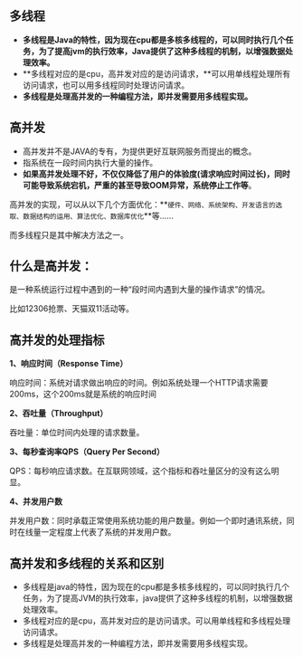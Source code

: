## 多线程

- **多线程是Java的特性，因为现在cpu都是多核多线程的，可以同时执行几个任务，为了提高jvm的执行效率，Java提供了这种多线程的机制，以增强数据处理效率。**
- **多线程对应的是cpu，高并发对应的是访问请求，**可以用单线程处理所有访问请求，也可以用多线程同时处理访问请求。
- **多线程是处理高并发的一种编程方法，即并发需要用多线程实现。**

## 高并发

- 高并发并不是JAVA的专有，为提供更好互联网服务而提出的概念。
- 指系统在一段时间内执行大量的操作。	
- **如果高并发处理不好，不仅仅降低了用户的体验度(请求响应时间过长)，同时可能导致系统宕机，严重的甚至导致OOM异常，系统停止工作等**。

高并发的实现，可以从以下几个方面优化：**`硬件、网络、系统架构、开发语言的选取、数据结构的运用、算法优化、数据库优化`**等……

而多线程只是其中解决方法之一。

## 什么是高并发：

是一种系统运行过程中遇到的一种“段时间内遇到大量的操作请求”的情况。

比如12306抢票、天猫双11活动等。

## 高并发的处理指标

**1、响应时间（Response Time）**

响应时间：系统对请求做出响应的时间。例如系统处理一个HTTP请求需要200ms，这个200ms就是系统的响应时间

**2、吞吐量（Throughput）**

吞吐量：单位时间内处理的请求数量。

**3、每秒查询率QPS（Query Per Second）**

QPS：每秒响应请求数。在互联网领域，这个指标和吞吐量区分的没有这么明显。

**4、并发用户数**

并发用户数：同时承载正常使用系统功能的用户数量。例如一个即时通讯系统，同时在线量一定程度上代表了系统的并发用户数。

## 高并发和多线程的关系和区别

- 多线程是java的特性，因为现在的cpu都是多核多线程的，可以同时执行几个任务，为了提高JVM的执行效率，java提供了这种多线程的机制，以增强数据处理效率。
- 多线程对应的是cpu，高并发对应的是访问请求。可以用单线程和多线程处理访问请求。
- 多线程是处理高并发的一种编程方法，即并发需要用多线程实现。